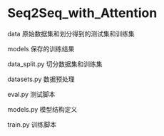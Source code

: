 # Seq2Seq_with_Attention
data 原始数据集和划分得到的测试集和训练集

models 保存的训练结果

data_split.py 切分数据集和训练集

datasets.py 数据预处理

eval.py 测试脚本

models.py 模型结构定义

train.py 训练脚本
